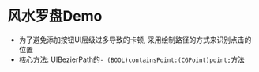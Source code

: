 # 风水罗盘Demo
+ 为了避免添加按钮UI层级过多导致的卡顿, 采用绘制路径的方式来识别点击的位置
+ 核心方法: UIBezierPath的`- (BOOL)containsPoint:(CGPoint)point;`方法
